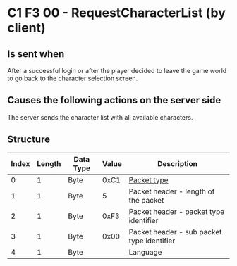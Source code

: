 # C1 F3 00 - RequestCharacterList (by client)

## Is sent when

After a successful login or after the player decided to leave the game world to go back to the character selection screen.

## Causes the following actions on the server side

The server sends the character list with all available characters.

## Structure

| Index | Length | Data Type | Value | Description |
|-------|--------|-----------|-------|-------------|
| 0 | 1 |   Byte   | 0xC1  | [Packet type](PacketTypes.md) |
| 1 | 1 |    Byte   |   5   | Packet header - length of the packet |
| 2 | 1 |    Byte   | 0xF3  | Packet header - packet type identifier |
| 3 | 1 |    Byte   | 0x00  | Packet header - sub packet type identifier |
| 4 | 1 | Byte |  | Language |